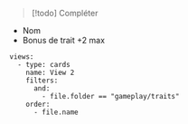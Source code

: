 
> [!todo]
> Compléter



* Nom
* Bonus de trait +2 max


```base
views:
  - type: cards
    name: View 2
    filters:
      and:
        - file.folder == "gameplay/traits"
    order:
      - file.name

```

